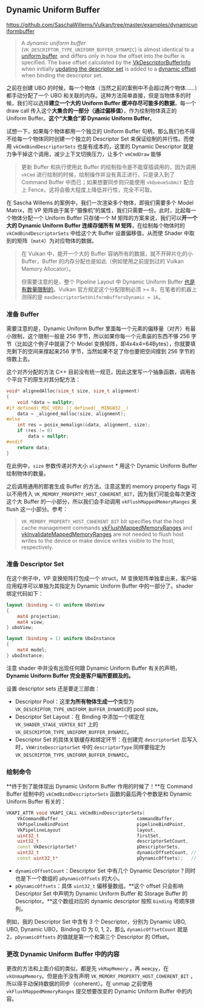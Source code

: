 ## Dynamic Uniform Buffer

https://github.com/SaschaWillems/Vulkan/tree/master/examples/dynamicuniformbuffer

> A *dynamic uniform buffer* (`VK_DESCRIPTOR_TYPE_UNIFORM_BUFFER_DYNAMIC`) is almost identical to a [uniform buffer](https://www.khronos.org/registry/vulkan/specs/1.2-extensions/html/vkspec.html#descriptorsets-uniformbuffer), and differs only in how the offset into the buffer is specified. The base offset calculated by the [VkDescriptorBufferInfo](https://www.khronos.org/registry/vulkan/specs/1.2-extensions/html/vkspec.html#VkDescriptorBufferInfo) when initially [updating the descriptor set](https://www.khronos.org/registry/vulkan/specs/1.2-extensions/html/vkspec.html#descriptorsets-updates) is added to a [dynamic offset](https://www.khronos.org/registry/vulkan/specs/1.2-extensions/html/vkspec.html#descriptorsets-binding-dynamicoffsets) when binding the descriptor set.



之前在创建 UBO 的时候，每一个物体（当然之前的案例中不会超过两个物体……）都手动分配了一个 UBO 和关联的内存。这种方法简单直接，但是当物体多的时候，我们可以选择**建立一个大的 Uniform Buffer 缓冲存尽可能多的数据**，每一个 draw call 传入这个**大集合的一部分（通过偏移值）**，作为绘制物体真正的 Uniform Buffer。**这个“大集合”即 Dynamic Uniform Buffer**。

试想一下，如果每个物体都用一个独立的 Uniform Buffer 句柄，那么我们也不得不给每一个物体同时创建一个独立的 Descriptor Set 来保证绘制的并行性。而使用 `vkCmdBindDescriptorSets` 也是有成本的，这里的 Dynamic Descriptor 就是力争干掉这个调用，减少上下文切换压力，让多个 `vmCmdDraw` 能够

> 更新 Buffer 和执行使用此 Buffer 的绘制指令是不能穿插调用的，因为调用 `vkCmd` 进行绘制的时候，绘制操作并没有真正进行，只是录入到了 Command Buffer 中而已；如果想要同步则只能使用 `vkQueueSubmit` 配合上 Fence，这将会极大程度上降低并行性，完全不可取。

在 Sascha Willems 的案例中，我们一次渲染多个物体，即我们需要多个 Model Matrix，而 VP 矩阵由于属于“摄像机”的属性，我们只需要一份。此时，比起每一个物体分配一个 Uniform Buffer 只存储一个 M 矩阵的方案来说，我们可以**开一个大的 Dynamic Uniform Buffer 连续存储所有 M 矩阵**，在绘制每个物体时的 `vkCmdBindDescriptorSets` 中给这个大 Buffer 设置偏移值，从而使 Shader 中取到的矩阵（`mat4`）为对应物体的数据。

> 在 Vulkan 中，能开一个大的 Buffer 容纳所有的数据，就不开碎片化的小 Buffer，Buffer 的内存分配也是如此（例如使用之前提到过的 Vulkan Memory Allocator）。
>
> 但需要注意的是，整个 Pipeline Layout 中 Dynamic Uniform Buffer [也是有数量限制的](https://www.khronos.org/registry/vulkan/specs/1.2-extensions/man/html/VkPhysicalDeviceLimits.html)。Vulkan 官方规定这个分配限制必须 >= 8，在笔者的机器上测得的是 `maxDescriptorSetUniformBuffersDynamic = 16`。



### 准备 Buffer

需要注意的是，Dynamic Uniform Buffer 里面每一个元素的偏移量（对齐）有最小限制，这个限制一般是 256 字节，所以如果你每一个元素装的东西不够 256 字节（比如这个例子中就装了个 Model 变换矩阵，即4x4x4=64Bytes），你就要填充剩下的空间来撑起来256  字节，当然如果不足了你也要把空间撑到 256  字节的倍数上去。

这个对齐分配的方法 C++ 目前没有统一规范，因此这里写一个抽象函数，调用各个平台下的原生对其分配方法：

```c++
void* alignedAlloc(size_t size, size_t alignment)
{
	void *data = nullptr;
#if defined(_MSC_VER) || defined(__MINGW32__)
	data = _aligned_malloc(size, alignment);
#else 
	int res = posix_memalign(&data, alignment, size);
	if (res != 0)
		data = nullptr;
#endif
	return data;
}
```

在此例中，`size` 参数传递对齐大小 `alighment` * 用这个 Dynamic Uniform Buffer 绘制物体的数量。

之后调用通用的那套生成 Buffer 的方法。注意这里的 memory property flags 可以不用传入 `VK_MEMORY_PROPERTY_HOST_COHERENT_BIT`，因为我们可能会每次更改这个大 Buffer 的一小部分，所以我们会手动调用 `vkFlushMappedMemoryRanges` 来 flush 这一小部分。参考：

> `VK_MEMORY_PROPERTY_HOST_COHERENT_BIT` bit specifies that the host cache management commands [vkFlushMappedMemoryRanges](https://www.khronos.org/registry/vulkan/specs/1.1-extensions/man/html/vkFlushMappedMemoryRanges.html) and [vkInvalidateMappedMemoryRanges](https://www.khronos.org/registry/vulkan/specs/1.1-extensions/man/html/vkInvalidateMappedMemoryRanges.html) are not needed to flush host writes to the device or make device writes visible to the host, respectively.



### 准备 Descriptor Set

在这个例子中，VP 变换矩阵打包成一个 struct，M 变换矩阵单独拿出来，客户端应用程序可以单独为其指定为 Dynamic Uniform Buffer 中的一部分了。shader 绑定代码如下：

```GLSL
layout (binding = 0) uniform UboView 
{
	mat4 projection;
	mat4 view;
} uboView;

layout (binding = 1) uniform UboInstance 
{
	mat4 model; 
} uboInstance;
```

注意 shader 中并没有出现任何跟 Dynamic Uniform Buffer 有关的声明， **Dynamic Uniform Buffer 完全是客户端所要顾及的。**

设置 descriptor sets 还是要走三部曲：

* Descriptor Pool：这里**为所有物体生成一个**类型为`VK_DESCRIPTOR_TYPE_UNIFORM_BUFFER_DYNAMIC`的 pool size。
* Descriptor Set Layout：在 Binding 中添加一个绑定在 `VK_SHADER_STAGE_VERTEX_BIT` 上的 `VK_DESCRIPTOR_TYPE_UNIFORM_BUFFER_DYNAMIC`。
* Descriptor Set 的具体关联缓存和绑定环节：在创建完 `descriptorSet` 后写入时，`VkWriteDescriptorSet` 中的 `descriptorType` 同样要指定为 `VK_DESCRIPTOR_TYPE_UNIFORM_BUFFER_DYNAMIC`。



### 绘制命令

**终于到了能体现出 Dynamic Uniform Buffer 作用的时候了！**在 Command Buffer 绘制中的 `vkCmdBindDescriptorSets` 函数的最后两个参数是和 Dynamic Uniform Buffer 有关的：

```cpp
VKAPI_ATTR void VKAPI_CALL vkCmdBindDescriptorSets(
    VkCommandBuffer                             commandBuffer,
    VkPipelineBindPoint                         pipelineBindPoint,
    VkPipelineLayout                            layout,
    uint32_t                                    firstSet,
    uint32_t                                    descriptorSetCount,
    const VkDescriptorSet*                      pDescriptorSets,
    uint32_t                                    dynamicOffsetCount, // !
    const uint32_t*                             pDynamicOffsets);   // !
```

* `dynamicOffsetCount`：Descriptor Set 中有几个 Dynamic Descriptor？同时也是下一个数组的 `pDynamicOffsets` 的大小。
* `pDynamicOffsets`：具体 `uint32_t` 偏移量数组。**这个 offset 只会影响 Descriptor Set 中声明为 Dynamic Uniform Buffer 和 Storage Buffer 的 Descriptor。**这个数组对应的 dynamic descriptor 按照 `binding` 号顺序排列。

例如，我的 Descriptor Set 中含有 3 个 Descriptor，分别为 Dynamic UBO, UBO, Dynamic UBO，Binding ID 为 0, 1, 2，那么 `dynamicOffsetCount` 就是 2，`pDynamicOffsets` 的值就是第一个和第三个 Descriptor 的 Offset。



### 更改 Dynamic Uniform Buffer 中的内容

更改的方法和上面介绍的类似，都是先 `vkMapMemory` ，再 `memcpy`，在 `vkUnmapMemory`。但是由于没有声明 `VK_MEMORY_PROPERTY_HOST_COHERENT_BIT` ，所以得手动保持数据的同步（coherent）。在 unmap 之前使用 `vkFlushMappedMemoryRanges` 提交想要改变的 Dynamic Uniform Buffer 中的内容。
